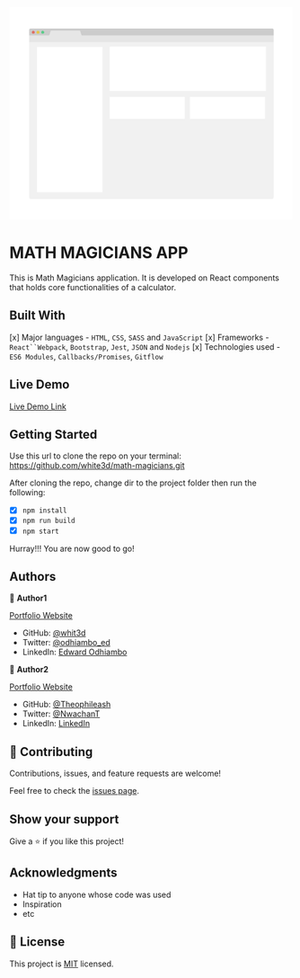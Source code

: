 ![App Screenshot](app_screenshot.png)

# MATH MAGICIANS APP
This is Math Magicians application. It is developed on React components that holds core functionalities of a calculator.

## Built With

[x] Major languages - `HTML`, `CSS`, `SASS` and `JavaScript`
[x] Frameworks - `React``Webpack`, `Bootstrap`, `Jest`, `JSON` and `Nodejs`
[x] Technologies used - `ES6 Modules`, `Callbacks/Promises`, `Gitflow`

## Live Demo

[Live Demo Link](http://edwardodhiambo.me/math-magicians/)


## Getting Started

Use this url to clone the repo on your terminal: https://github.com/white3d/math-magicians.git

After cloning the repo, change dir to the project folder then run the following:

- [x] `npm install`
- [x] `npm run build`
- [x] `npm start`

Hurray!!! You are now good to go!
## Authors

👤 **Author1**

[Portfolio Website](https://edwardodhiambo.me/My-Portfolio/)

- GitHub: [@whit3d](https://github.com/white3d)
- Twitter: [@odhiambo_ed](https://twitter.com/odhiambo_ed)
- LinkedIn: [Edward Odhiambo](https://www.linkedin.com/in/edward-odhiambo-6a462a21b/)


👤 **Author2**

[Portfolio Website](https://theophileaseh.github.io/)

- GitHub: [@Theophileash](https://github.com/Theophileaseh)
- Twitter: [@NwachanT](https://twitter.com/NwachanT)
- LinkedIn: [LinkedIn](https://linkedin.com/in/nwachan-theophile-342274172)


## 🤝 Contributing

Contributions, issues, and feature requests are welcome!

Feel free to check the [issues page](https://github.com/white3d/math-magicians/issues).

## Show your support

Give a ⭐️ if you like this project!

## Acknowledgments

- Hat tip to anyone whose code was used
- Inspiration
- etc

## 📝 License

This project is [MIT](./MIT.md) licensed.
